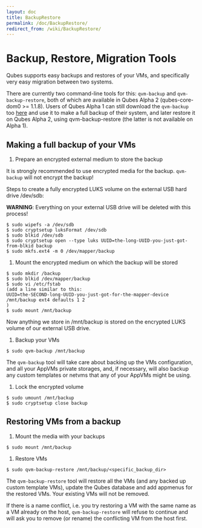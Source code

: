 ```yaml
---
layout: doc
title: BackupRestore
permalink: /doc/BackupRestore/
redirect_from: /wiki/BackupRestore/
---
```


Backup, Restore, Migration Tools
================================

Qubes supports easy backups and restores of your VMs, and specifically very easy migration between two systems.

There are currently two command-line tools for this: `qvm-backup` and `qvm-backup-restore`, both of which are available in Qubes Alpha 2 (qubes-core-dom0 \>= 1.1.8). Users of Qubes Alpha 1 can still download the `qvm-backup` too [here](http://qubes-os.org/yum/misc/qvm-backup) and use it to make a full backup of their system, and later restore it on Qubes Alpha 2, using qvm-backup-restore (the latter is not available on Alpha 1).

Making a full backup of your VMs
--------------------------------

1.  Prepare an encrypted external medium to store the backup

It is strongly recommended to use encrypted media for the backup. `qvm-backup` will not encrypt the backup!

Steps to create a fully encrypted LUKS volume on the external USB hard drive /dev/sdb:

**WARNING**: Everything on your external USB drive will be deleted with this process!

```
$ sudo wipefs -a /dev/sdb
$ sudo cryptsetup luksFormat /dev/sdb
$ sudo blkid /dev/sdb
$ sudo cryptsetup open --type luks UUID=the-long-UUID-you-just-got-from-blkid backup
$ sudo mkfs.ext4 -m 0 /dev/mapper/backup
```

1.  Mount the encrypted medium on which the backup will be stored

```
$ sudo mkdir /backup
$ sudo blkid /dev/mapper/backup
$ sudo vi /etc/fstab
(add a line similar to this:
UUID=the-SECOND-long-UUID-you-just-got-for-the-mapper-device /mnt/backup ext4 defaults 1 2
)
$ sudo mount /mnt/backup
```

Now anything we store in /mnt/backup is stored on the encrypted LUKS volume of our external USB drive.

1.  Backup your VMs

```
$ sudo qvm-backup /mnt/backup
```

The `qvm-backup` tool will take care about backing up the VMs configuration, and all your AppVMs private storages, and, if necessary, will also backup any custom templates or netvms that any of your AppVMs might be using.

1.  Lock the encrypted volume

```
$ sudo umount /mnt/backup
$ sudo cryptsetup close backup
```

Restoring VMs from a backup
---------------------------

1.  Mount the media with your backups

```
$ sudo mount /mnt/backup
```

1.  Restore VMs

```
$ sudo qvm-backup-restore /mnt/backup/<specific_backup_dir>
```

The `qvm-backup-restore` tool will restore all the VMs (and any backed up custom template VMs), update the Qubes database and add appmenus for the restored VMs. Your existing VMs will not be removed.

If there is a name conflict, i.e. you try restoring a VM with the same name as a VM already on the host, `qvm-backup-restore` will refuse to continue and will ask you to remove (or rename) the conflicting VM from the host first.
